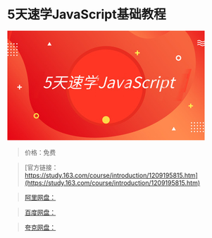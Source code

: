 # 5天速学JavaScript基础教程

![img](../../../assets/study163/free/47f804f2fba84599bf3a99495302f2bc.jpg)

> 价格：免费

> [官方链接：https://study.163.com/course/introduction/1209195815.htm](https://study.163.com/course/introduction/1209195815.htm)

> [阿里网盘：]()

> [百度网盘：]()

> [夸克网盘：]()
